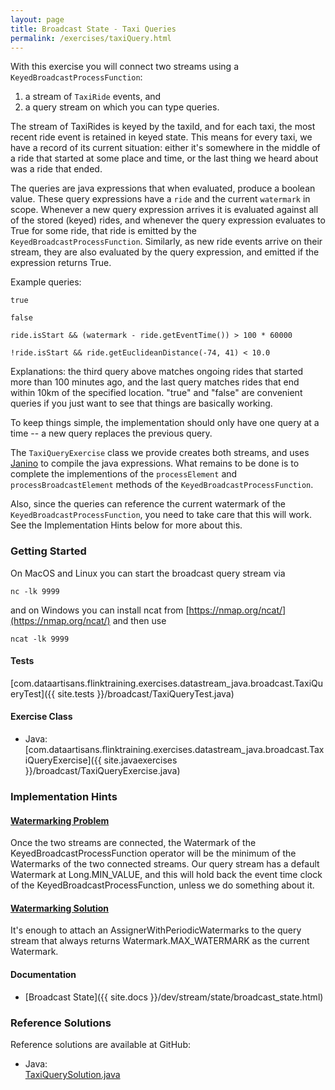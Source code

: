```yaml
---
layout: page
title: Broadcast State - Taxi Queries
permalink: /exercises/taxiQuery.html
---
```


With this exercise you will connect two streams using a `KeyedBroadcastProcessFunction`:

1. a stream of `TaxiRide` events, and
2. a query stream on which you can type queries.

The stream of TaxiRides is keyed by the taxiId, and for each taxi, the most recent ride event is retained in keyed state. This means for every taxi, we have a record of its current situation: either it's somewhere in the middle of a ride that started at some place and time, or the last thing we heard about was a ride that ended.

The queries are java expressions that when evaluated, produce a boolean value. These query expressions have a `ride` and the current `watermark` in scope. Whenever a new query expression arrives it is evaluated against all of the stored (keyed) rides, and whenever the query expression evaluates to True for some ride, that ride is emitted by the `KeyedBroadcastProcessFunction`. Similarly, as new ride events arrive on their stream, they are also evaluated by the query expression, and emitted if the expression returns True.

Example queries:

    true

    false

    ride.isStart && (watermark - ride.getEventTime()) > 100 * 60000

    !ride.isStart && ride.getEuclideanDistance(-74, 41) < 10.0

Explanations: the third query above matches ongoing rides that started more than 100 minutes ago, and the last query matches rides that end within 10km of the specified location. "true" and "false" are convenient queries if you just want to see that things are basically working.

To keep things simple, the implementation should only have one query at a time -- a new query replaces the previous query.

The `TaxiQueryExercise` class we provide creates both streams, and uses [Janino](https://janino-compiler.github.io/janino/) to compile the java expressions. What remains to be done is to complete the implementions of the `processElement` and `processBroadcastElement` methods of the `KeyedBroadcastProcessFunction`.

Also, since the queries can reference the current watermark of the `KeyedBroadcastProcessFunction`, you need to take care that this will work. See the Implementation Hints below for more about this.

### Getting Started

On MacOS and Linux you can start the broadcast query stream via

    nc -lk 9999

and on Windows you can install ncat from [https://nmap.org/ncat/](https://nmap.org/ncat/) and then use

    ncat -lk 9999

#### Tests

[com.dataartisans.flinktraining.exercises.datastream_java.broadcast.TaxiQueryTest]({{ site.tests }}/broadcast/TaxiQueryTest.java)

#### Exercise Class

- Java: [com.dataartisans.flinktraining.exercises.datastream_java.broadcast.TaxiQueryExercise]({{ site.javaexercises }}/broadcast/TaxiQueryExercise.java)

### Implementation Hints

<div class="panel-group" id="accordion" role="tablist" aria-multiselectable="true">
  <div class="panel panel-default">
    <div class="panel-heading" role="tab" id="headingThree">
      <h4 class="panel-title">
        <a class="collapsed" role="button" data-toggle="collapse" data-parent="#accordion" href="#collapseThree" aria-expanded="false" aria-controls="collapseThree">
Watermarking Problem
        </a>
      </h4>
    </div>
    <div id="collapseThree" class="panel-collapse collapse" role="tabpanel" aria-labelledby="headingThree">
      <div class="panel-body" markdown="span">
      Once the two streams are connected, the Watermark of the KeyedBroadcastProcessFunction operator
    	will be the minimum of the Watermarks of the two connected streams. Our query stream has a default
    	Watermark at Long.MIN_VALUE, and this will hold back the event time clock of the
    	KeyedBroadcastProcessFunction, unless we do something about it.
      </div>
    </div>
    <div class="panel-heading" role="tab" id="headingFour">
      <h4 class="panel-title">
        <a class="collapsed" role="button" data-toggle="collapse" data-parent="#accordion" href="#collapseFour" aria-expanded="false" aria-controls="collapseFour">
Watermarking Solution
        </a>
      </h4>
    </div>
    <div id="collapseFour" class="panel-collapse collapse" role="tabpanel" aria-labelledby="headingFour">
      <div class="panel-body" markdown="span">
      It's enough to attach an AssignerWithPeriodicWatermarks to the query stream that always returns Watermark.MAX_WATERMARK as the current Watermark.
      </div>
    </div>
  </div>
</div>

#### Documentation

- [Broadcast State]({{ site.docs }}/dev/stream/state/broadcast_state.html)

### Reference Solutions

Reference solutions are available at GitHub:

- Java:  
    [TaxiQuerySolution.java]({{site.javasolutions}}/broadcast/TaxiQuerySolution.java)  
